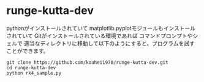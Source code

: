# runge-kutta-dev

pythonがインストールされていて
matplotlib.pyplotモジュールもインストールされていて
Gitがインストールされている環境であれば
コマンドプロンプトやシェルで
適当なディレクトリに移動して以下のようにすると、プログラムを試すことができます。

```
git clone https://github.com/kouhei1970/runge-kutta-dev.git
cd runge-kutta-dev
python rk4_sample.py
```
